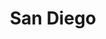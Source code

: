 ---
layout: location

title: San Diego
latitude: 32.71533
longitude: -117.15726
address: California

image: "sandiego.jpg"

info: 1,338,348 

tags:
- Beaches
- Padres
- Mexican Food

about: San Diego is a major city in California, on the coast of the Pacific Ocean in Southern California, approximately 120 miles (190 km) south of Los Angeles and immediately adjacent to the border with Mexico. San Diego is the eighth largest city in the United States and second largest in California and is one of the fastest growing cities in the nation. San Diego is the birthplace of California and is known for its mild year-round climate, natural deep-water harbor, extensive beaches, long association with the U.S. Navy, and recent emergence as a healthcare and biotechnology development center. The population was estimated to be 1,322,553 as of 2012.

---